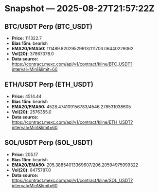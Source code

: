 # Snapshot — 2025-08-27T21:57:22Z

## BTC/USDT Perp (BTC_USDT)
- **Price:** 111322.7
- **Bias 15m:** bearish
- **EMA20/EMA50:** 111489.82029529913/111703.06440229062
- **Vol(20):** 37867378.0
- **Data source:** https://contract.mexc.com/api/v1/contract/kline/BTC_USDT?interval=Min1&limit=60

## ETH/USDT Perp (ETH_USDT)
- **Price:** 4514.44
- **Bias 15m:** bearish
- **EMA20/EMA50:** 4528.474109156783/4546.278531038605
- **Vol(20):** 2576355.0
- **Data source:** https://contract.mexc.com/api/v1/contract/kline/ETH_USDT?interval=Min1&limit=60

## SOL/USDT Perp (SOL_USDT)
- **Price:** 205.17
- **Bias 15m:** bearish
- **EMA20/EMA50:** 205.38854013369607/206.20594975999322
- **Vol(20):** 8475787.0
- **Data source:** https://contract.mexc.com/api/v1/contract/kline/SOL_USDT?interval=Min1&limit=60
